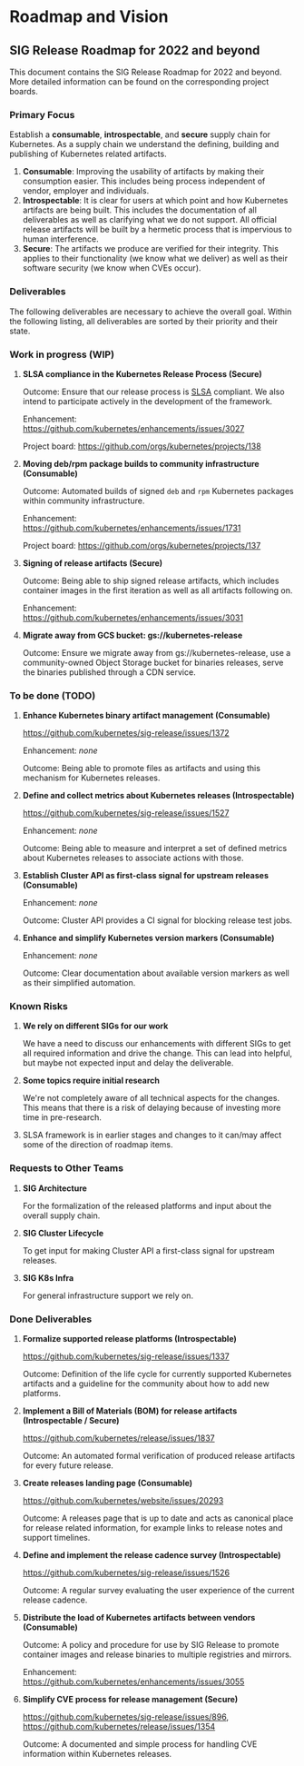 # Roadmap and Vision

## SIG Release Roadmap for 2022 and beyond

This document contains the SIG Release Roadmap for 2022 and beyond. More
detailed information can be found on the corresponding project boards.

### Primary Focus

Establish a **consumable**, **introspectable**, and **secure** supply chain for
Kubernetes. As a supply chain we understand the defining, building and
publishing of Kubernetes related artifacts.

1. **Consumable**: Improving the usability of artifacts by making their
   consumption easier. This includes being process independent of vendor,
   employer and individuals.
1. **Introspectable**: It is clear for users at which point and how Kubernetes
   artifacts are being built. This includes the documentation of all
   deliverables as well as clarifying what we do not support. All official
   release artifacts will be built by a hermetic process that is impervious to
   human interference.
1. **Secure**: The artifacts we produce are verified for their integrity. This
   applies to their functionality (we know what we deliver) as well as their
   software security (we know when CVEs occur).

### Deliverables

The following deliverables are necessary to achieve the overall goal. Within
the following listing, all deliverables are sorted by their priority and their
state.

### Work in progress (WIP)

1. **SLSA compliance in the Kubernetes Release Process (Secure)**

   Outcome: Ensure that our release process is [SLSA](https://slsa.dev)
   compliant. We also intend to participate actively in the development of the
   framework.

   Enhancement: https://github.com/kubernetes/enhancements/issues/3027

   Project board: https://github.com/orgs/kubernetes/projects/138

1. **Moving deb/rpm package builds to community infrastructure (Consumable)**

   Outcome: Automated builds of signed `deb` and `rpm` Kubernetes packages
   within community infrastructure.

   Enhancement: https://github.com/kubernetes/enhancements/issues/1731

   Project board: https://github.com/orgs/kubernetes/projects/137

1. **Signing of release artifacts (Secure)**

   Outcome: Being able to ship signed release artifacts, which includes
   container images in the first iteration as well as all artifacts following
   on.

   Enhancement: https://github.com/kubernetes/enhancements/issues/3031

1. **Migrate away from GCS bucket: gs://kubernetes-release**

   Outcome: Ensure we migrate away from gs://kubernetes-release, use a community-owned Object Storage bucket for binaries releases, serve the binaries published through a CDN service.

### To be done (TODO)

1. **Enhance Kubernetes binary artifact management (Consumable)**

   https://github.com/kubernetes/sig-release/issues/1372

   Enhancement: _none_

   Outcome: Being able to promote files as artifacts and using this mechanism
   for Kubernetes releases.

1. **Define and collect metrics about Kubernetes releases (Introspectable)**

   https://github.com/kubernetes/sig-release/issues/1527

   Enhancement: _none_

   Outcome: Being able to measure and interpret a set of defined metrics about
   Kubernetes releases to associate actions with those.

1. **Establish Cluster API as first-class signal for upstream releases
   (Consumable)**

   Enhancement: _none_

   Outcome: Cluster API provides a CI signal for blocking release test jobs.

1. **Enhance and simplify Kubernetes version markers (Consumable)**

   Enhancement: _none_

   Outcome: Clear documentation about available version markers as well as their
   simplified automation.

### Known Risks

1. **We rely on different SIGs for our work**

   We have a need to discuss our enhancements with different SIGs to get all
   required information and drive the change. This can lead into helpful, but
   maybe not expected input and delay the deliverable.

1. **Some topics require initial research**

   We're not completely aware of all technical aspects for the changes. This
   means that there is a risk of delaying because of investing more time in
   pre-research.

1. SLSA framework is in earlier stages and changes to it can/may affect some of
   the direction of roadmap items.

### Requests to Other Teams

1. **SIG Architecture**

   For the formalization of the released platforms and input about the overall
   supply chain.

1. **SIG Cluster Lifecycle**

   To get input for making Cluster API a first-class signal for upstream releases.

1. **SIG K8s Infra**

   For general infrastructure support we rely on.

### Done Deliverables

1. **Formalize supported release platforms (Introspectable)**

   https://github.com/kubernetes/sig-release/issues/1337

   Outcome: Definition of the life cycle for currently supported Kubernetes
   artifacts and a guideline for the community about how to add new platforms.

1. **Implement a Bill of Materials (BOM) for release artifacts (Introspectable /
   Secure)**

   https://github.com/kubernetes/release/issues/1837

   Outcome: An automated formal verification of produced release artifacts for
   every future release.

1. **Create releases landing page (Consumable)**

   https://github.com/kubernetes/website/issues/20293

   Outcome: A releases page that is up to date and acts as canonical place for
   release related information, for example links to release notes and support
   timelines.

1. **Define and implement the release cadence survey (Introspectable)**

   https://github.com/kubernetes/sig-release/issues/1526

   Outcome: A regular survey evaluating the user experience of the current
   release cadence.

1. **Distribute the load of Kubernetes artifacts between vendors (Consumable)**

   Outcome: A policy and procedure for use by SIG Release to promote container
   images and release binaries to multiple registries and mirrors.

   Enhancement: https://github.com/kubernetes/enhancements/issues/3055

1. **Simplify CVE process for release management (Secure)**

   https://github.com/kubernetes/sig-release/issues/896,
   https://github.com/kubernetes/release/issues/1354

   Outcome: A documented and simple process for handling CVE information within
   Kubernetes releases.
